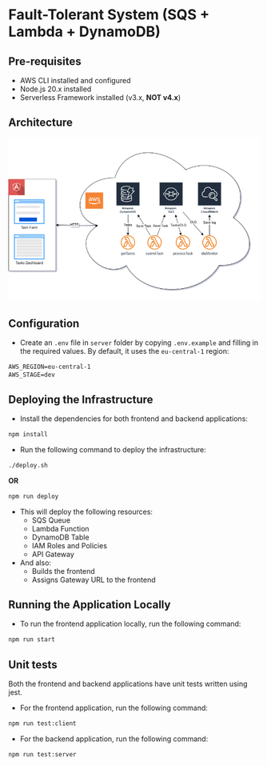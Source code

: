 # Fault-Tolerant System (SQS + Lambda + DynamoDB)

## Pre-requisites

- AWS CLI installed and configured
- Node.js 20.x installed
- Serverless Framework installed (v3.x, **NOT v4.x**)

## Architecture

![Architecture Diagram](./docs/architecture.png)

## Configuration

- Create an `.env` file in `server` folder by copying `.env.example` and filling in the required values.
  By default, it uses the `eu-central-1` region:

```dotenv
AWS_REGION=eu-central-1
AWS_STAGE=dev
```

## Deploying the Infrastructure

- Install the dependencies for both frontend and backend applications:

```bash
npm install
```

- Run the following command to deploy the infrastructure:

```bash
./deploy.sh
```

**OR**

```bash
npm run deploy
```

- This will deploy the following resources:
  - SQS Queue
  - Lambda Function
  - DynamoDB Table
  - IAM Roles and Policies
  - API Gateway
- And also:
  - Builds the frontend
  - Assigns Gateway URL to the frontend

## Running the Application Locally

- To run the frontend application locally, run the following command:

```bash
npm run start
```

## Unit tests

Both the frontend and backend applications have unit tests written using jest.

- For the frontend application, run the following command:

```bash
npm run test:client
```

- For the backend application, run the following command:

```bash
npm run test:server
```
